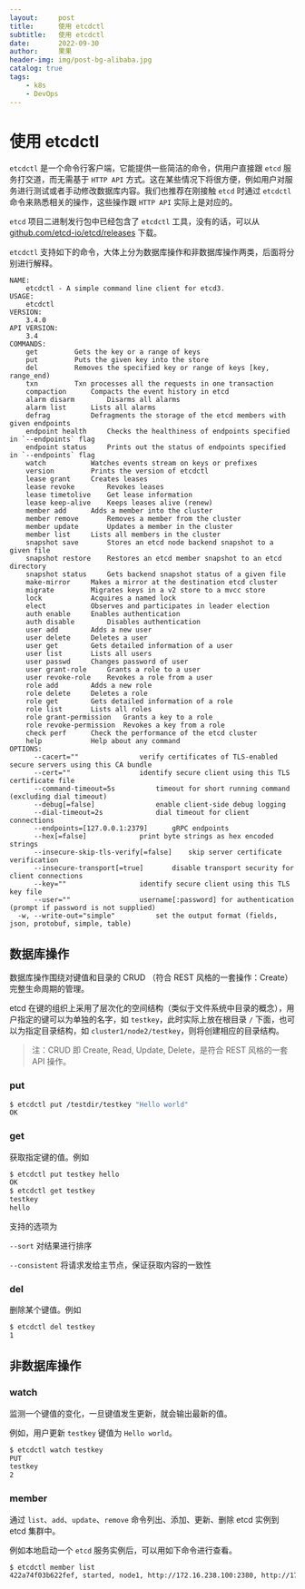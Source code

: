 ```yaml
---
layout:     post
title:      使用 etcdctl
subtitle:   使用 etcdctl
date:       2022-09-30
author:     果果
header-img: img/post-bg-alibaba.jpg
catalog: true
tags:
    - k8s
    - DevOps
---
```


# 使用 etcdctl

`etcdctl` 是一个命令行客户端，它能提供一些简洁的命令，供用户直接跟 `etcd` 服务打交道，而无需基于 `HTTP API` 方式。这在某些情况下将很方便，例如用户对服务进行测试或者手动修改数据库内容。我们也推荐在刚接触 `etcd` 时通过 `etcdctl` 命令来熟悉相关的操作，这些操作跟 `HTTP API` 实际上是对应的。

`etcd` 项目二进制发行包中已经包含了 `etcdctl` 工具，没有的话，可以从 [github.com/etcd-io/etcd/releases](https://github.com/etcd-io/etcd/releases) 下载。

`etcdctl` 支持如下的命令，大体上分为数据库操作和非数据库操作两类，后面将分别进行解释。

```
NAME:
	etcdctl - A simple command line client for etcd3.
USAGE:
	etcdctl
VERSION:
	3.4.0
API VERSION:
	3.4
COMMANDS:
	get			Gets the key or a range of keys
	put			Puts the given key into the store
	del			Removes the specified key or range of keys [key, range_end)
	txn			Txn processes all the requests in one transaction
	compaction		Compacts the event history in etcd
	alarm disarm		Disarms all alarms
	alarm list		Lists all alarms
	defrag			Defragments the storage of the etcd members with given endpoints
	endpoint health		Checks the healthiness of endpoints specified in `--endpoints` flag
	endpoint status		Prints out the status of endpoints specified in `--endpoints` flag
	watch			Watches events stream on keys or prefixes
	version			Prints the version of etcdctl
	lease grant		Creates leases
	lease revoke		Revokes leases
	lease timetolive	Get lease information
	lease keep-alive	Keeps leases alive (renew)
	member add		Adds a member into the cluster
	member remove		Removes a member from the cluster
	member update		Updates a member in the cluster
	member list		Lists all members in the cluster
	snapshot save		Stores an etcd node backend snapshot to a given file
	snapshot restore	Restores an etcd member snapshot to an etcd directory
	snapshot status		Gets backend snapshot status of a given file
	make-mirror		Makes a mirror at the destination etcd cluster
	migrate			Migrates keys in a v2 store to a mvcc store
	lock			Acquires a named lock
	elect			Observes and participates in leader election
	auth enable		Enables authentication
	auth disable		Disables authentication
	user add		Adds a new user
	user delete		Deletes a user
	user get		Gets detailed information of a user
	user list		Lists all users
	user passwd		Changes password of user
	user grant-role		Grants a role to a user
	user revoke-role	Revokes a role from a user
	role add		Adds a new role
	role delete		Deletes a role
	role get		Gets detailed information of a role
	role list		Lists all roles
	role grant-permission	Grants a key to a role
	role revoke-permission	Revokes a key from a role
	check perf		Check the performance of the etcd cluster
	help			Help about any command
OPTIONS:
      --cacert=""				verify certificates of TLS-enabled secure servers using this CA bundle
      --cert=""					identify secure client using this TLS certificate file
      --command-timeout=5s			timeout for short running command (excluding dial timeout)
      --debug[=false]				enable client-side debug logging
      --dial-timeout=2s				dial timeout for client connections
      --endpoints=[127.0.0.1:2379]		gRPC endpoints
      --hex[=false]				print byte strings as hex encoded strings
      --insecure-skip-tls-verify[=false]	skip server certificate verification
      --insecure-transport[=true]		disable transport security for client connections
      --key=""					identify secure client using this TLS key file
      --user=""					username[:password] for authentication (prompt if password is not supplied)
  -w, --write-out="simple"			set the output format (fields, json, protobuf, simple, table)
```

## 数据库操作

数据库操作围绕对键值和目录的 CRUD （符合 REST 风格的一套操作：Create）完整生命周期的管理。

etcd 在键的组织上采用了层次化的空间结构（类似于文件系统中目录的概念），用户指定的键可以为单独的名字，如 `testkey`，此时实际上放在根目录 `/` 下面，也可以为指定目录结构，如 `cluster1/node2/testkey`，则将创建相应的目录结构。

>注：CRUD 即 Create, Read, Update, Delete，是符合 REST 风格的一套 API 操作。

### put

```bash
$ etcdctl put /testdir/testkey "Hello world"
OK
```

### get

获取指定键的值。例如

```bash
$ etcdctl put testkey hello
OK
$ etcdctl get testkey
testkey
hello
```

支持的选项为

`--sort`	对结果进行排序

`--consistent` 将请求发给主节点，保证获取内容的一致性

### del

删除某个键值。例如

```bash
$ etcdctl del testkey
1
```

## 非数据库操作

### watch

监测一个键值的变化，一旦键值发生更新，就会输出最新的值。

例如，用户更新 `testkey` 键值为 `Hello world`。

```bash
$ etcdctl watch testkey
PUT
testkey
2
```

### member

通过 `list`、`add`、`update`、`remove` 命令列出、添加、更新、删除 etcd 实例到 etcd 集群中。

例如本地启动一个 `etcd` 服务实例后，可以用如下命令进行查看。

```bash
$ etcdctl member list
422a74f03b622fef, started, node1, http://172.16.238.100:2380, http://172.16.238.100:23
```
